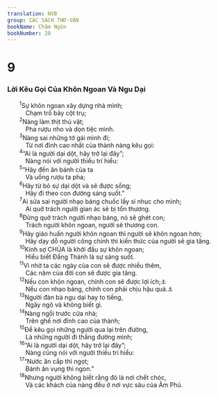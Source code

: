 ```yaml
---
translation: NVB
group: CÁC SÁCH THƠ-VĂN
bookName: Châm Ngôn 
bookNumber: 20
---
```


<div class="title"><h1>9</h1><h3>Lời Kêu Gọi Của Khôn Ngoan Và Ngu Dại </h3></div>
<span class="verse ch_9_1">  <sup>1</sup>Sự khôn ngoan xây dựng nhà mình; <br/>   Chạm trổ bảy cột trụ; <br/></span>
<span class="verse ch_9_2">  <sup>2</sup>Nàng làm thịt thú vật; <br/>   Pha rượu nho và dọn tiệc mình. <br/></span>
<span class="verse ch_9_3">  <sup>3</sup>Nàng sai những tớ gái mình đi; <br/>   Từ nơi đỉnh cao nhất của thành nàng kêu gọi: <br/></span>
<span class="verse ch_9_4">  <sup>4</sup>“Ai là người dại dột, hãy trở lại đây”; <br/>   Nàng nói với người thiếu trí hiểu: <br/></span>
<span class="verse ch_9_5">  <sup>5</sup>“Hãy đến ăn bánh của ta <br/>   Và uống rượu ta pha; <br/></span>
<span class="verse ch_9_6">  <sup>6</sup>Hãy từ bỏ sự dại dột và sẽ được sống; <br/>   Hãy đi theo con đường sáng suốt.” <br/></span>
<span class="verse ch_9_7">  <sup>7</sup>Ai sửa sai người nhạo báng chuốc lấy sỉ nhục cho mình; <br/>   Ai quở trách người gian ác sẽ bị tổn thương. <br/></span>
<span class="verse ch_9_8">  <sup>8</sup>Đừng quở trách người nhạo báng, nó sẽ ghét con; <br/>   Trách người khôn ngoan, người sẽ thương con. <br/></span>
<span class="verse ch_9_9">  <sup>9</sup>Hãy giáo huấn người khôn ngoan thì người sẽ khôn ngoan hơn; <br/>   Hãy dạy dỗ người công chính thì kiến thức của người sẽ gia tăng. <br/></span>
<span class="verse ch_9_10">  <sup>10</sup>Kính sợ CHÚA là khởi đầu sự khôn ngoan; <br/>   Hiểu biết Đấng Thánh là sự sáng suốt. <br/></span>
<span class="verse ch_9_11">  <sup>11</sup>Vì nhờ ta các ngày của con sẽ được nhiều thêm, <br/>   Các năm của đời con sẽ được gia tăng. <br/></span>
<span class="verse ch_9_12">  <sup>12</sup>Nếu con khôn ngoan, chính con sẽ được lợi ích;<a data-toggle="tooltip" data-placement="bottom" title="Nt: được khôn ngoan">⚓</a><br/>   Nếu con nhạo báng, chính con phải chịu hậu quả.<a data-toggle="tooltip" data-placement="bottom" title="Nguyên tác không có ‘hậu quả’; thêm vào cho rõ nghĩa">⚓</a><br/></span>
<span class="verse ch_9_13">  <sup>13</sup>Người đàn bà ngu dại hay to tiếng, <br/>   Ngây ngô và không biết gì. <br/></span>
<span class="verse ch_9_14">  <sup>14</sup>Nàng ngồi trước cửa nhà; <br/>   Trên ghế nơi đỉnh cao của thành; <br/></span>
<span class="verse ch_9_15">  <sup>15</sup>Để kêu gọi những người qua lại trên đường, <br/>   Là những người đi thẳng đường mình; <br/></span>
<span class="verse ch_9_16">  <sup>16</sup>“Ai là người dại dột, hãy trở lại đây”; <br/>   Nàng cũng nói với người thiếu trí hiểu: <br/></span>
<span class="verse ch_9_17">  <sup>17</sup>“Nước ăn cắp thì ngọt; <br/>   Bánh ăn vụng thì ngon.” <br/></span>
<span class="verse ch_9_18">  <sup>18</sup>Nhưng người không biết rằng đó là nơi chết chóc, <br/>   Và các khách của nàng đều ở nơi vực sâu của Âm Phủ. <br/></span>
